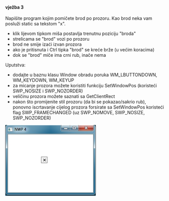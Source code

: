 #### vježba 3

Napišite program kojim pomičete brod po prozoru. Kao brod neka vam posluži static sa tekstom "x". 
* klik lijevom tipkom miša postavlja trenutnu poziciju "broda"
* strelicama se "brod" vozi po prozoru
* brod ne smije izaći izvan prozora
* ako je pritisnuta i Ctrl tipka "brod" se kreće brže (u većim koracima)
* dok se "brod" miče ima crni rub, inače nema

Uputstva:
* dodajte u baznu klasu Window obradu poruka WM_LBUTTONDOWN, WM_KEYDOWN, WM_KEYUP
* za micanje prozora možete koristiti funkciju SetWindowPos (koristeći SWP_NOSIZE i SWP_NOZORDER) 
* veličinu prozora možete saznati sa GetClientRect
* nakon što promijenite stil prozoru (da bi se pokazao/sakrio rub), ponovno iscrtavanje cijelog prozora forsirate sa SetWindowPos koristeći flag SWP_FRAMECHANGED (uz SWP_NOMOVE, SWP_NOSIZE, SWP_NOZORDER)

![ship](/screenshot.jpg?raw=true)
